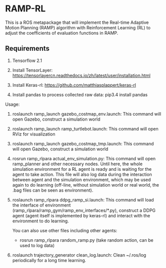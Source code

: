 RAMP-RL
====

This is a ROS metapackage that will implement the Real-time Adaptive Motion Planning (RAMP) algorithm with Reinforcement Learning (RL) to adjust the coefficients of evaluation functions in RAMP.

## Requirements 
1. Tensorflow 2.1

2. Install TensorLayer: https://tensorlayercn.readthedocs.io/zh/latest/user/installation.html

3. Install Keras-rl: https://github.com/matthiasplappert/keras-rl

4. Install pandas to process collected raw data: pip3.4 install pandas

Usage:

1. roslaunch ramp_launch gazebo_costmap_env.launch:
    This command will open Gazebo, construct a simulation world

2. roslaunch ramp_launch ramp_turtlebot.launch:
    This command will open RViz for visualization

3. roslaunch ramp_launch gazebo_costmap_tmp.launch:
    This command will open Gazebo, construct a simulation world
    
4. rosrun ramp_rlpara actual_env_simulation.py:
    This command will open ramp_planner and other necessary nodes. Until here, the whole simulation environment for a RL agent is ready and is waiting for the agent to take action. This file will also log data during the interaction between agent and the simulation environment, which may be used again to do learning (off-line, without simulation world or real world, the .bag files can be seen as environment).
    
5. roslaunch ramp_rlpara ddpg_ramp_si.launch:
    This command will load the interface of environment (ramp_rlpara/ramp_gym/ramp_env_interfaces/*.py), construct a DDPG agent (agent itself is implemented by keras-rl) and interact with the environment to do learning.
    
    You can also use other files including other agents:
    
    - rosrun ramp_rlpara random_ramp.py (take random action, can be used to log data)

6. roslaunch trajectory_generator clean_log.launch:
    Clean ~/.ros/log periodically for a long time learning.
